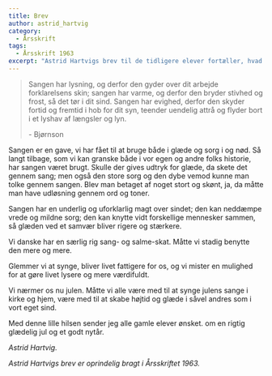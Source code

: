 ```yaml
---
title: Brev
author: astrid_hartvig
category:
  - Årsskrift
tags:
  - Årsskrift 1963
excerpt: "Astrid Hartvigs brev til de tidligere elever fortæller, hvad hun mener sangen og det at synge kan bruges til i ens liv."
---
```


> Sangen har lysning, og derfor den gyder over dit arbejde forklarelsens skin; sangen har varme, og derfor den bryder stivhed og frost, så det tør i dit sind. Sangen har evighed, derfor den skyder fortid og fremtid i hob for dit syn, teender uendelig attrå og flyder bort i et lyshav af længsler og lyn.
>
> \- Bjørnson

Sangen er en gave, vi har fået til at bruge både i glæde og sorg i og nød. Så langt tilbage, som vi kan granske både i vor egen og andre folks historie, har sangen været brugt. Skulle der gives udtryk for glæde, da skete det gennem sang; men også den store sorg og den dybe vemod kunne man tolke gennem sangen. Blev man betaget af noget stort og skønt, ja, da måtte man have udløsning gennem ord og toner.

Sangen har en underlig og uforklarlig magt over sindet; den kan neddæmpe vrede og mildne sorg; den kan knytte vidt forskellige mennesker sammen, så glæden ved et samvær bliver rigere og stærkere.

Vi danske har en særlig rig sang- og salme-skat. Måtte vi stadig benytte den mere og mere.

Glemmer vi at synge, bliver livet fattigere for os, og vi mister en mulighed for at gøre livet lysere og mere værdifuldt.

Vi nærmer os nu julen. Måtte vi alle være med til at synge julens sange i kirke og hjem, være med til at skabe højtid og glæde i såvel andres som i vort eget sind.

Med denne lille hilsen sender jeg alle gamle elever ønsket. om en rigtig glædelig jul og et godt nytår.

_Astrid Hartvig._

_Astrid Hartvigs brev er oprindelig bragt i Årsskriftet 1963._
